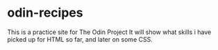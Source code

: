 # odin-recipes

This is a practice site for The Odin Project
It will show what skills i have picked up for HTML 
so far, and later on some CSS.